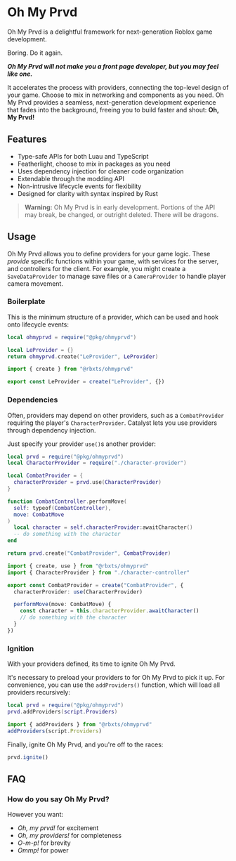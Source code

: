 # Oh My Prvd

Oh My Prvd is a delightful framework for next-generation Roblox game
development.

Boring. Do it again.

***Oh My Prvd will not make you a front page developer, but you may feel like
one.***

It accelerates the process with providers, connecting the top-level design of
your game. Choose to mix in networking and components as you need. Oh My Prvd
provides a seamless, next-generation development experience that fades into the
background, freeing you to build faster and shout: **Oh, My Prvd!**

## Features

- Type-safe APIs for both Luau and TypeScript
- Featherlight, choose to mix in packages as you need
- Uses dependency injection for cleaner code organization
- Extendable through the modding API
- Non-intrusive lifecycle events for flexibility
- Designed for clarity with syntax inspired by Rust

> **Warning:** Oh My Prvd is in early development. Portions of the API may
> break, be changed, or outright deleted. There will be dragons.

## Usage

Oh My Prvd allows you to define providers for your game logic. These *provide*
specific functions within your game, with services for the server, and
controllers for the client. For example, you might create a `SaveDataProvider`
to manage save files or a `CameraProvider` to handle player camera movement.

### Boilerplate

This is the minimum structure of a provider, which can be used and hook onto
lifecycle events:

```lua
local ohmyprvd = require("@pkg/ohmyprvd")

local LeProvider = {}
return ohmyprvd.create("LeProvider", LeProvider)
```

```ts
import { create } from "@rbxts/ohmyprvd"

export const LeProvider = create("LeProvider", {})
```

### Dependencies

Often, providers may depend on other providers, such as a `CombatProvider`
requiring the player's `CharacterProvider`. Catalyst lets you use providers
through dependency injection.

Just specify your provider `use()`s another provider:

```lua
local prvd = require("@pkg/ohmyprvd")
local CharacterProvider = require("./character-provider")

local CombatProvider = {
  characterProvider = prvd.use(CharacterProvider)
}

function CombatController.performMove(
  self: typeof(CombatController),
  move: CombatMove
)
  local character = self.characterProvider:awaitCharacter()
  -- do something with the character
end

return prvd.create("CombatProvider", CombatProvider)
```

```ts
import { create, use } from "@rbxts/ohmyprvd"
import { CharacterProvider } from "./character-controller"

export const CombatProvider = create("CombatProvider", {
  characterProvider: use(CharacterProvider)

  performMove(move: CombatMove) {
    const character = this.characterProvider.awaitCharacter()
    // do something with the character
  }
})
```

### Ignition

With your providers defined, its time to ignite Oh My Prvd.

It's necessary to preload your providers to for Oh My Prvd to pick it up. For
convenience, you can use the `addProviders()` function, which will load all
providers recursively:

```lua
local prvd = require("@pkg/ohmyprvd")
prvd.addProviders(script.Providers)
```

```ts
import { addProviders } from "@rbxts/ohmyprvd"
addProviders(script.Providers)
```

Finally, ignite Oh My Prvd, and you're off to the races:

```ts
prvd.ignite()
```

## FAQ

### How do you say Oh My Prvd?

However you want:

- *Oh, my prvd!* for excitement
- *Oh, my providers!* for completeness
- *O-m-p!* for brevity
- *Ommp!* for power
